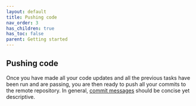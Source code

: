 ```yaml
---
layout: default
title: Pushing code
nav_order: 3
has_children: true
has_toc: false
parent: Getting started
---
```

Pushing code
------------
Once you have made all your code updates and all the previous tasks have been run and are passing, you are then ready to push all your commits to the remote repository. In general, [commit messages](https://gist.github.com/robertpainsi/b632364184e70900af4ab688decf6f53) should be concise yet descriptive.